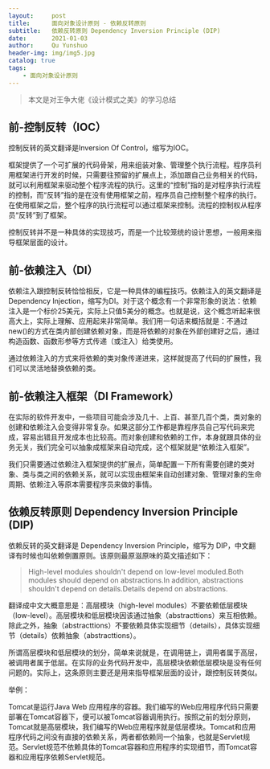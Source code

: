 ```yaml
---
layout:		post
title:		面向对象设计原则 - 依赖反转原则
subtitle:	依赖反转原则 Dependency Inversion Principle (DIP)
date:		2021-01-03
author:		Qu Yunshuo
header-img: img/img5.jpg
catalog: true
tags:
    - 面向对象设计原则
---
```


>本文是对王争大佬《设计模式之美》的学习总结

## 前-控制反转（IOC）

控制反转的英文翻译是Inversion Of Control，缩写为IOC。

框架提供了一个可扩展的代码骨架，用来组装对象、管理整个执行流程。程序员利用框架进行开发的时候，只需要往预留的扩展点上，添加跟自己业务相关的代码，就可以利用框架来驱动整个程序流程的执行。这里的“控制”指的是对程序执行流程的控制，而“反转”指的是在没有使用框架之前，程序员自己控制整个程序的执行。在使用框架之后，整个程序的执行流程可以通过框架来控制。流程的控制权从程序员“反转”到了框架。

控制反转并不是一种具体的实现技巧，而是一个比较笼统的设计思想，一般用来指导框架层面的设计。

## 前-依赖注入（DI）

依赖注入跟控制反转恰恰相反，它是一种具体的编程技巧。依赖注入的英文翻译是Dependency Injection，缩写为DI。对于这个概念有一个非常形象的说法：依赖注入是一个标价25美元，实际上只值5美分的概念。也就是说，这个概念听起来很高大上，实际上理解、应用起来非常简单。我们用一句话来概括就是：不通过new()的方式在类内部创建依赖对象，而是将依赖的对象在外部创建好之后，通过构造函数、函数形参等方式传递（或注入）给类使用。

通过依赖注入的方式来将依赖的类对象传递进来，这样就提高了代码的扩展性，我们可以灵活地替换依赖的类。

## 前-依赖注入框架（DI Framework）

在实际的软件开发中，一些项目可能会涉及几十、上百、甚至几百个类，类对象的创建和依赖注入会变得非常复杂。如果这部分工作都是靠程序员自己写代码来完成，容易出错且开发成本也比较高。而对象创建和依赖的工作，本身就跟具体的业务无关，我们完全可以抽象成框架来自动完成，这个框架就是“依赖注入框架”。

我们只需要通过依赖注入框架提供的扩展点，简单配置一下所有需要创建的类对象、类与类之间的依赖关系，就可以实现由框架来自动创建对象、管理对象的生命周期、依赖注入等原本需要程序员来做的事情。

## 依赖反转原则 Dependency Inversion Principle (DIP)

依赖反转的英文翻译是 Dependency Inversion Principle，缩写为 DIP，中文翻译有时候也叫依赖倒置原则。该原则最原滋原味的英文描述如下：

> High-level modules shouldn't depend on low-level moduled.Both modules should depend on abstractions.In addition, abstractions shouldn't depend on details.Details depend on abstractions.

翻译成中文大概意思是：高层模块（high-level modules）不要依赖低层模块（low-level）。高层模块和低层模块因该通过抽象（abstracttions）来互相依赖。除此之外，抽象（abstracttions）不要依赖具体实现细节（details），具体实现细节（details）依赖抽象（abstracttions）。

所谓高层模块和低层模块的划分，简单来说就是，在调用链上，调用者属于高层，被调用者属于低层。在实际的业务代码开发中，高层模块依赖低层模块是没有任何问题的。实际上，这条原则主要还是用来指导框架层面的设计，跟控制反转类似。

举例：

Tomcat是运行Java Web 应用程序的容器。我们编写的Web应用程序代码只需要部署在Tomcat容器下，便可以被Tomcat容器调用执行。按照之前的划分原则，Tomcat就是高层模块，我们编写的Web应用程序就是低层模块。Tomcat和应用程序代码之间没有直接的依赖关系，两者都依赖同一个抽象，也就是Servlet规范。Servlet规范不依赖具体的Tomcat容器和应用程序的实现细节，而Tomcat容器和应用程序依赖Servlet规范。







